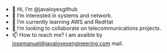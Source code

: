 - 👋 Hi, I’m @javaloyesgithub
- 👀 I’m interested in systems and network.
- 🌱 I’m currently learning AWS and RedHat
- 💞️ I’m looking to collaborate on telecommunications projects.
- 📫 How to reach me? I am avaible by josemanuel@javaloyesengineering.com mail.

<!---
javaloyesgithub/javaloyesgithub is a ✨ special ✨ repository because its `README.md` (this file) appears on your GitHub profile.
You can click the Preview link to take a look at your changes.
--->
